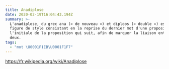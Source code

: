 ```yaml
---
title: Anadiplose
date: 2020-02-19T16:04:43.194Z
summary: >-
  L'anadiplose, du grec ana (« de nouveau ») et diploos (« double ») est une
  figure de style consistant en la reprise du dernier mot d'une proposition à
  l'initiale de la proposition qui suit, afin de marquer la liaison entre les
  deux.
tags:
  - "mot \U0001F1EB\U0001F1F7"
---
```

<https://fr.wikipedia.org/wiki/Anadiplose>
